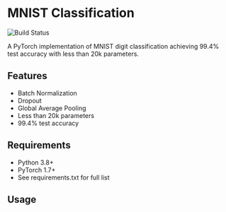 # MNIST Classification

![Build Status](https://github.com/hsinghweb/era-v3-s6-cnn/workflows/ML%20Pipeline/badge.svg)

A PyTorch implementation of MNIST digit classification achieving 99.4% test accuracy with less than 20k parameters.

## Features
- Batch Normalization
- Dropout
- Global Average Pooling
- Less than 20k parameters
- 99.4% test accuracy

## Requirements
- Python 3.8+
- PyTorch 1.7+
- See requirements.txt for full list

## Usage
